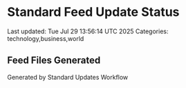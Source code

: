 # Standard Feed Update Status
Last updated: Tue Jul 29 13:56:14 UTC 2025
Categories: technology,business,world

## Feed Files Generated

Generated by Standard Updates Workflow
